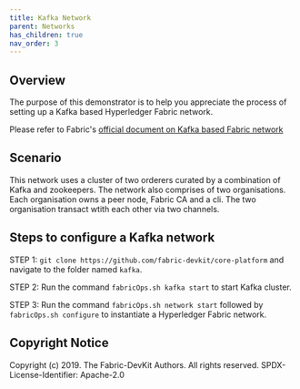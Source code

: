 ```yaml
---
title: Kafka Network
parent: Networks
has_children: true
nav_order: 3
---
```


## Overview

The purpose of this demonstrator is to help you appreciate the process of setting up a Kafka based Hyperledger Fabric network.

Please refer to Fabric's [official document on Kafka based Fabric network](https://hyperledger-fabric.readthedocs.io/en/release-1.4/kafka.html)

## Scenario

This network uses a cluster of two orderers curated by a combination of Kafka and zookeepers. The network also comprises of two organisations. Each organisation owns a peer node, Fabric CA and a cli. The two organisation transact wtith each other via two channels.

## Steps to configure a Kafka network

STEP 1: `git clone https://github.com/fabric-devkit/core-platform` and navigate to the folder named `kafka`.

STEP 2: Run the command `fabricOps.sh kafka start` to start Kafka cluster.

STEP 3: Run the command `fabricOps.sh network start` followed by `fabricOps.sh configure` to instantiate a Hyperledger Fabric network.

## Copyright Notice

Copyright (c) 2019. The Fabric-DevKit Authors. All rights reserved.
SPDX-License-Identifier: Apache-2.0
